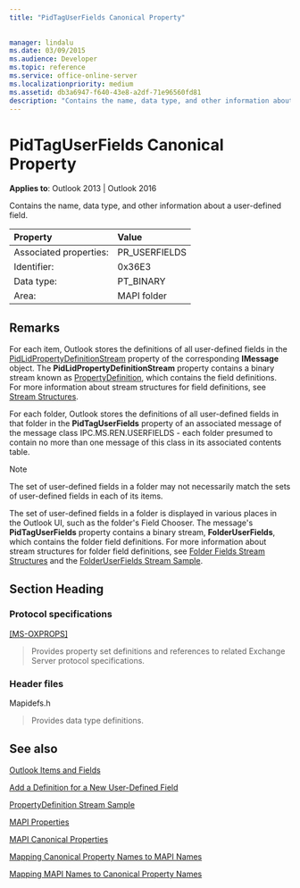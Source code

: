 ```yaml
---
title: "PidTagUserFields Canonical Property"
 
 
manager: lindalu
ms.date: 03/09/2015
ms.audience: Developer
ms.topic: reference
ms.service: office-online-server
ms.localizationpriority: medium
ms.assetid: db3a6947-f640-43e8-a2df-71e96560fd81
description: "Contains the name, data type, and other information about a user-defined field for Outlook 2013 and Outlook 2016."
---
```


# PidTagUserFields Canonical Property

  
  
**Applies to**: Outlook 2013 | Outlook 2016 
  
Contains the name, data type, and other information about a user-defined field.
  
|Property |Value |
|:-----|:-----|
|Associated properties:  <br/> |PR_USERFIELDS  <br/> |
|Identifier:  <br/> |0x36E3  <br/> |
|Data type:  <br/> |PT_BINARY  <br/> |
|Area:  <br/> |MAPI folder  <br/> |
   
## Remarks

For each item, Outlook stores the definitions of all user-defined fields in the [PidLidPropertyDefinitionStream](pidlidpropertydefinitionstream-canonical-property.md) property of the corresponding **IMessage** object. The **PidLidPropertyDefinitionStream** property contains a binary stream known as [PropertyDefinition](propertydefinition-stream-structure.md), which contains the field definitions. For more information about stream structures for field definitions, see [Stream Structures](stream-structures.md).
  
For each folder, Outlook stores the definitions of all user-defined fields in that folder in the **PidTagUserFields** property of an associated message of the message class IPC.MS.REN.USERFIELDS - each folder presumed to contain no more than one message of this class in its associated contents table. 
  
> [!NOTE]
> The set of user-defined fields in a folder may not necessarily match the sets of user-defined fields in each of its items. 
  
The set of user-defined fields in a folder is displayed in various places in the Outlook UI, such as the folder's Field Chooser. The message's **PidTagUserFields** property contains a binary stream, **FolderUserFields**, which contains the folder field definitions. For more information about stream structures for folder field definitions, see [Folder Fields Stream Structures](folder-fields-stream-structures.md) and the [FolderUserFields Stream Sample](folderuserfields-stream-sample.md).
  
## Section Heading

### Protocol specifications

[[MS-OXPROPS]](https://msdn.microsoft.com/library/f6ab1613-aefe-447d-a49c-18217230b148%28Office.15%29.aspx)
  
> Provides property set definitions and references to related Exchange Server protocol specifications.
    
### Header files

Mapidefs.h
  
> Provides data type definitions.
    
## See also



[Outlook Items and Fields](outlook-items-and-fields.md)
  
[Add a Definition for a New User-Defined Field](how-to-add-a-definition-for-a-new-user-defined-field.md)
  
[PropertyDefinition Stream Sample](propertydefinition-stream-sample.md)
  
[MAPI Properties](mapi-properties.md)
  
[MAPI Canonical Properties](mapi-canonical-properties.md)
  
[Mapping Canonical Property Names to MAPI Names](mapping-canonical-property-names-to-mapi-names.md)
  
[Mapping MAPI Names to Canonical Property Names](mapping-mapi-names-to-canonical-property-names.md)

